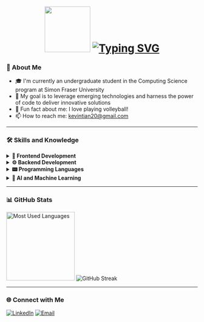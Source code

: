 <h1 align="center">
  <img src="https://media.tenor.com/_mYZWyrW3AUAAAAi/peach-goma-pc-night-keyboard-smashing.gif" width="120">
  <a href="https://git.io/typing-svg"><img src="https://readme-typing-svg.demolab.com?font=Fira+Code&size=26&duration=4000&pause=1000&color=FFFFFF&random=false&width=500&height=80&lines=%F0%9F%91%8B+Hello%2C+World!+I'm+Kevin+Tian!" alt="Typing SVG" /></a>
</h1>

### 🚀 About Me
- 🎓 I'm currently an undergraduate student in the Computing Science program at Simon Fraser University
- 🎯 My goal is to leverage emerging technologies and harness the power of code to deliver innovative solutions
- 🏐 Fun fact about me: I love playing volleyball!
- 📫 How to reach me: kevintian20@gmail.com
<hr>

### 🛠 Skills and Knowledge
<details>
  <summary>
    <strong>🎨 Frontend Development</strong>
  </summary>
  <img src="https://img.shields.io/badge/HTML5-222222?logo=html5">
  <img src="https://img.shields.io/badge/CSS3-1572B6?logo=css3">
  <img src="https://img.shields.io/badge/SASS-AA4477?logo=sass">
  <img src="https://img.shields.io/badge/React-20232A?logo=react">
  <img src="https://img.shields.io/badge/Angular-DD0031?logo=angular">
  <img src="https://img.shields.io/badge/Bootstrap-563D7C?logo=bootstrap">
  <img src="https://img.shields.io/badge/jQuery-0769AD?logo=jquery">
</details>

<details>
  <summary>
    <strong>⚙️ Backend Development</strong>
  </summary>
  <img src="https://img.shields.io/badge/Node.js-303030?logo=node.js">
  <img src="https://img.shields.io/badge/Express.js-000000?logo=express">
  <img src="https://img.shields.io/badge/Flask-000000?logo=flask">
  <img src="https://img.shields.io/badge/RESTful%20APIs-4CAF50?logo=api">
</details>

<details>
  <summary>
    <strong>📟 Programming Languages</strong>
  </summary>
  <img src="https://img.shields.io/badge/Python-1E1E1E?logo=python">
  <img src="https://img.shields.io/badge/JavaScript-333333?logo=javascript">
  <img src="https://img.shields.io/badge/TypeScript-2B2B2B?logo=typescript">
  <img src="https://img.shields.io/badge/C-1C1C1C?logo=c">
  <img src="https://img.shields.io/badge/C++-00599C?logo=c%2B%2B">
  <img src="https://img.shields.io/badge/Assembly-6E4C13?logo=assembly">
</details>

<details>
  <summary>
    <strong>🤖 AI and Machine Learning</strong>
  </summary>
  <img src="https://img.shields.io/badge/TensorFlow-202020?logo=tensorflow">
  <img src="https://img.shields.io/badge/Keras-D00000?logo=keras">
  <img src="https://img.shields.io/badge/Scikit--Learn-1F1F1F?logo=scikit-learn">
  <img src="https://img.shields.io/badge/Pandas-150458?logo=pandas">
  <img src="https://img.shields.io/badge/NumPy-013243?logo=numpy">
  <img src="https://img.shields.io/badge/Matplotlib-11557C?logo=matplotlib">
  <img src="https://img.shields.io/badge/Seaborn-4C3A51?logo=seaborn">
</details>


<hr>

### 📊 GitHub Stats
<p>
  <img src="https://github-readme-stats.vercel.app/api/top-langs?username=kevintian4&layout=compact&theme=dark&count_weight=0.8&size_weight=0.2" alt="Most Used Languages" height="180"/>
  <img src="https://streak-stats.demolab.com?user=kevintian4&theme=dark&card_height=180" alt="GitHub Streak" />
</p>

<hr>

### 🌐 Connect with Me
<p padding-left='20px'>
  <a href="https://www.linkedin.com/in/kevin-tian4/"><img src="https://img.shields.io/badge/LinkedIn-blue?style=for-the-badge&logo=linkedin&labelColor=blue" alt="LinkedIn"/></a>
  <a href="mailto:kevintian20@gmail.com"><img src="https://img.shields.io/badge/Email-D14836?style=for-the-badge&logo=gmail&logoColor=white" alt="Email"></a>
</p>
